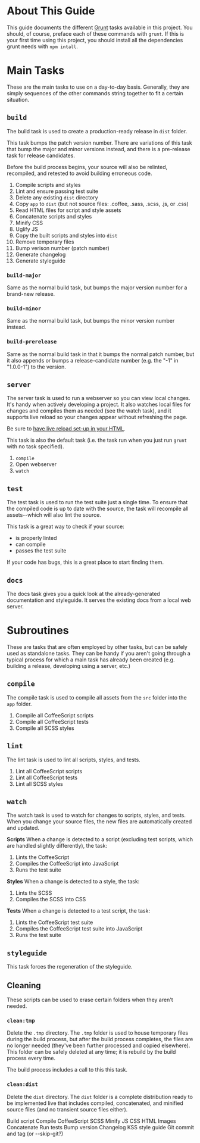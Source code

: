 # About This Guide #

This guide documents the different [Grunt](http://gruntjs.com/) tasks available in this project. You should, of course, preface each of these commands with `grunt`. If this is your first time using this project, you should install all the dependencies grunt needs with `npm intall`.

# Main Tasks #

These are the main tasks to use on a day-to-day basis. Generally, they are simply sequences of the other commands string together to fit a certain situation.

## `build` ##

The build task is used to create a production-ready release in `dist` folder.

This task bumps the patch version number. There are variations of this task that bump the major and minor versions instead, and there is a pre-release task for release candidates.

Before the build process begins, your source will also be relinted, recompiled, and retested to avoid building erroneous code.

1. Compile scripts and styles
2. Lint and ensure passing test suite
3. Delete any existing `dist` directory
4. Copy `app` to `dist` (but not source files: .coffee, .sass, .scss, .js, or .css)
5. Read HTML files for script and style assets
6. Concatenate scripts and styles
7. Minify CSS
8. Uglify JS
9. Copy the built scripts and styles into `dist`
10. Remove temporary files
11. Bump verison number (patch number)
12. Generate changelog
13. Generate styleguide

### `build-major` ###

Same as the normal build task, but bumps the major version number for a brand-new release.

### `build-minor` ###

Same as the normal build task, but bumps the minor version number instead.

### `build-prerelease` #

Same as the normal build task in that it bumps the normal patch number, but it also appends or bumps a release-candidate number (e.g. the "-1" in "1.0.0-1") to the version.

## `server` ##

The server task is used to run a webserver so you can view local changes. It's handy when actively developing a project. It also watches local files for changes and compiles them as needed (see the watch task), and it supports live reload so your changes appear without refreshing the page.

Be sure to [have live reload set-up in your HTML](https://github.com/gruntjs/grunt-contrib-watch/blob/master/docs/watch-examples.md#enabling-live-reload-in-your-html).

This task is also the default task (i.e. the task run when you just run `grunt` with no task specified).

1. `compile`
2. Open webserver
3. `watch`

## `test` ##

The test task is used to run the test suite just a single time. To ensure that the compiled code is up to date with the source, the task will recompile all assets--which will also lint the source.

This task is a great way to check if your source:
* is properly linted
* can compile
* passes the test suite

If your code has bugs, this is a great place to start finding them.

## `docs` ##

The docs task gives you a quick look at the already-generated documentation and styleguide. It serves the existing docs from a local web server.

# Subroutines #

These are tasks that are often employed by other tasks, but can be safely used as standalone tasks. They can be handy if you aren't going through a typical process for which a main task has already been created (e.g. building a release, developing using a server, etc.)

## `compile` ##

The compile task is used to compile all assets from the `src` folder into the `app` folder.

1. Compile all CoffeeScript scripts
2. Compile all CoffeeScript tests
3. Compile all SCSS styles

## `lint` ##

The lint task is used to lint all scripts, styles, and tests.

1. Lint all CoffeeScript scripts
2. Lint all CoffeeScript tests
3. Lint all SCSS styles

## `watch` ##

The watch task is used to watch for changes to scripts, styles, and tests. When you change your source files, the new files are automatically created and updated.

**Scripts**
When a change is detected to a script (excluding test scripts, which are handled slightly differently), the task:

1. Lints the CoffeeScript
2. Compiles the CoffeeScript into JavaScript
3. Runs the test suite

**Styles**
When a change is detected to a style, the task:
1. Lints the SCSS
2. Compiles the SCSS into CSS

**Tests**
When a change is detected to a test script, the task:
1. Lints the CoffeeScript test suite
2. Compiles the CoffeeScript test suite into JavaScript
3. Runs the test suite

## `styleguide` ##

This task forces the regeneration of the styleguide.

## Cleaning ##

These scripts can be used to erase certain folders when they aren't needed.

### `clean:tmp` ###

Delete the `.tmp` directory. The `.tmp` folder is used to house temporary files during the build process, but after the build process completes, the files are no longer needed (they've been further processed and copied elsewhere). This folder can be safely deleted at any time; it is rebuild by the build process every time.

The build process includes a call to this this task.

### `clean:dist` ###

Delete the `dist` directory. The `dist` folder is a complete distribution ready to be implemented live that includes compiled, concatenated, and minified source files (and no transient source files either).

Build script
  Compile
    CoffeeScript
    SCSS
  Minify
    JS
    CSS
    HTML
    Images
  Concatenate
  Run tests
  Bump version
  Changelog
  KSS style guide
  Git commit and tag (or --skip-git?)


